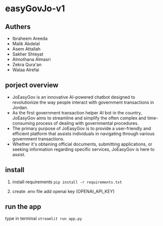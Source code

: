 # easyGovJo-v1


## Authers

- Ibraheem Areeda
- Malik Abdelal
- Asem Attallah
- Sakher Shteyat
- Almothana Almasri
- Zekra Qura'an
- Walaa Alrefai

## porject overview

- JoEasyGov is an innovative AI-powered chatbot designed to revolutionize the way people interact with government transactions in Jordan.
- As the first government transaction helper AI bot in the country, JoEasyGov aims to streamline and simplify the often complex and time-consuming process of dealing with governmental procedures.
- The primary purpose of JoEasyGov is to provide a user-friendly and efficient platform that assists individuals in navigating through various government transactions.
- Whether it's obtaining official documents, submitting applications, or seeking information regarding specific services, JoEasyGov is here to assist.

## install  

1. install requirements
`pip install -r requirements.txt`


2. create .env file
  add openai key (OPENAI_API_KEY)
  
## run the app

type in terminal 
`streamlit run app.py`

